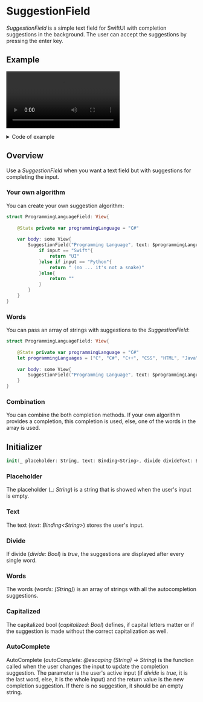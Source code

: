 # SuggestionField
_SuggestionField_ is a simple text field for SwiftUI with completion suggestions in the background. The user can accept the suggestions by pressing the enter key.

## Example
![](https://user-images.githubusercontent.com/106754840/178121504-2b753d7e-4c1f-41ab-98a7-35e4bda77249.mov)
<details>

<summary>Code of example</summary>

```swift
import SuggestionField
import SwiftUI
```
```swift
struct ContentView: View {
    @State private var values: [IdentifiableString] = [.init("")]
    @FocusState private var focusedValue: UUID?
    let words = ["tiger", "this", "ice", "snake", "SuggestionField"]
    
    var body: some View {
        ScrollView {
            ForEach($values) { $value in
                ScrollView(.horizontal) {
                    SuggestionField("Value", text: $value.string, divide: true, words: words)
                        .font(.system(size: 60))
                        .focused($focusedValue, equals: value.id)
                        .padding()
                        .background {
                            RoundedRectangle(cornerRadius: 20)
                                .foregroundColor(.secondary.opacity(focusedValue == value.id ? 0.1 : 0))
                        }
                        .animation(.easeInOut, value: values)
                        .animation(.easeInOut, value: focusedValue)
                        .padding()
                }
            }
        }
        .onChange(of: values) { newValue in
            withAnimation {
                if let last = newValue.last {
                    if !last.string.isEmpty {
                        values.append(.init(""))
                    }
                } else {
                    values.append(.init(""))
                }
            }
        }
    }
}
```
```swift
struct IdentifiableString: Identifiable, Equatable {
    let id = UUID()
    var string: String
    
    init(_ string: String) {
        self.string = string
    }
}
```

</details>

## Overview
Use a _SuggestionField_ when you want a text field but with suggestions for completing the input. 

### Your own algorithm
You can create your own suggestion algorithm:
```swift
struct ProgrammingLanguageField: View{
    
    @State private var programmingLanguage = "C#"
    
    var body: some View{
        SuggestionField("Programming Language", text: $programmingLanguage) { input in
            if input == "Swift"{
                return "UI"
            }else if input == "Python"{
                return " (no ... it's not a snake)"
            }else{
                return ""
            }
        }
    }
}
```

### Words
You can pass an array of strings with suggestions to the _SuggestionField_:

```swift
struct ProgrammingLanguageField: View{
    
    @State private var programmingLanguage = "C#"
    let programmingLanguages = ["C", "C#", "C++", "CSS", "HTML", "Java", "JavaScript", "Kotlin", "Objective-C", "Python", "Ruby", "Swift"]
    
    var body: some View{
        SuggestionField("Programming Language", text: $programmingLanguage, words: programmingLanguages)
    }
}

```

### Combination
You can combine the both completion methods. If your own algorithm provides a completion, this completion is used, else, one of the words in the array is used.

## Initializer

```swift
init(_ placeholder: String, text: Binding<String>, divide divideText: Bool = false, words: [String] = [], capitalized: Bool = false, autoComplete: @escaping (String) -> String = { _ in return "" })
```
### Placeholder
The placeholder (\__: String_) is a string that is showed when the user's input is empty.

### Text
The text (_text: Binding\<String\>_) stores the user's input.

### Divide
If divide (_divide: Bool_) is _true_, the suggestions are displayed after every single word.

### Words
The words (_words: [String]_) is an array of strings with all the autocompletion suggestions.

### Capitalized
The capitalized bool (_capitalized: Bool_) defines, if capital letters matter or if the suggestion is made without the correct capitalization as well.

### AutoComplete
AutoComplete (_autoComplete: @escaping (String) -> String_) is the function called when the user changes the input to update the completion suggestion. The parameter is the user's active input (if _divide_ is _true_, it is the last word, else, it is the whole input) and the return value is the new completion suggestion. If there is no suggestion, it should be an empty string.

